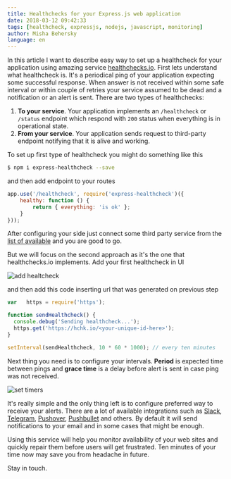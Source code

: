 ```yaml
---
title: Healthchecks for your Express.js web application
date: 2018-03-12 09:42:33
tags: [healthcheck, expressjs, nodejs, javascript, monitoring]
author: Misha Behersky
language: en
---
```


In this article I want to describe easy way to set up a healthcheck for your application using amazing service [healthchecks.io](https://healthchecks.io). First lets understand what healthcheck is. It's a periodical ping of your application expecting some successful response. When answer is not received within some safe interval or within couple of retries your service assumed to be dead and a notification or an alert is sent. There are two types of healthchecks:
1. **To your service**. Your application implements an `/healthcheck` or `/status` endpoint which respond with `200` status when everything is in operational state.
2. **From your service**. Your application sends request to third-party endpoint notifying that it is alive and working.

To set up first type of healthcheck you might do something like this

```bash
$ npm i express-healthcheck --save
```

and then add endpoint to your routes

```javascript
app.use('/healthcheck', require('express-healthcheck')({
    healthy: function () {
        return { everything: 'is ok' };
    }
}));
```

After configuring your side just connect some third party service from the [list of available](https://www.hongkiat.com/blog/monitor-website-up-downtime-30-free-web-services-and-tools/) and you are good to go.

But we will focus on the second approach as it's the one that healthchecks.io implements. Add your first healthcheck in UI

![add healtcheck](/old/article/199370e0dbe732b3a3bee487c5049077.png)

and then add this code inserting url that was generated on previous step

```javascript
var   https = require('https');

function sendHealthcheck() {
  console.debug('Sending healthcheck...');
  https.get('https://hchk.io/<your-unique-id-here>');
}

setInterval(sendHealthcheck, 10 * 60 * 1000); // every ten minutes
```

Next thing you need is to configure your intervals. **Period** is expected time between pings and **grace time** is a delay before alert is sent in case ping was not received.

![set timers](/old/article/52e3652a57a63bb6bad100f54f93c99f.png)

It's really simple and the only thing left is to configure preferred way to receive your alerts. There are a lot of available integrations such as [Slack](https://slack.com), [Telegram](https://telegram.org/), [Pushover](https://pushover.net/), [Pushbullet](https://www.pushbullet.com/) and others. By default it will send notifications to your email and in some cases that might be enough.

Using this service will help you monitor availability of your web sites and quickly repair them before users will get frustrated. Ten minutes of your time now may save you from headache in future.

Stay in touch.
